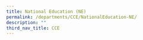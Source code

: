 ```yaml
---
title: National Education (NE)
permalink: /departments/CCE/NationalEducation-NE/
description: ""
third_nav_title: CCE
---
```

